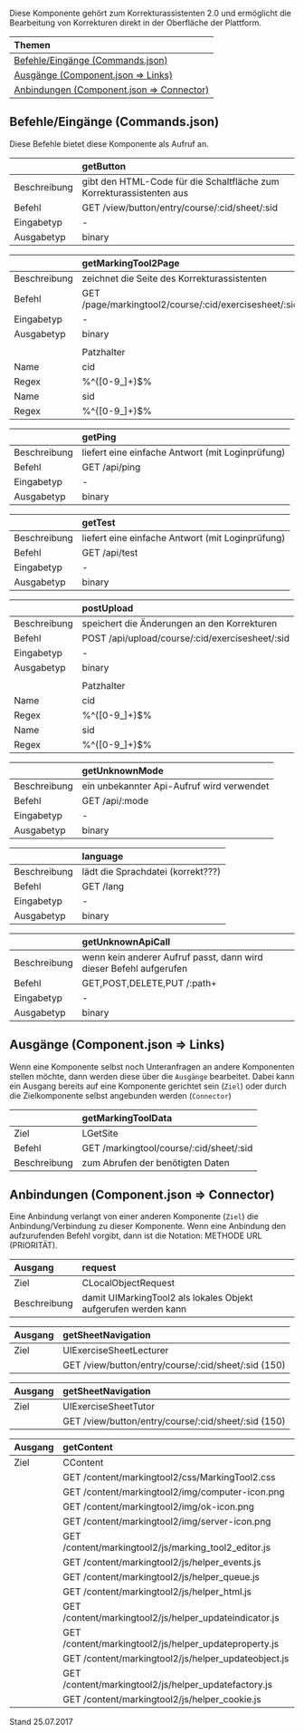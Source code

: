 Diese Komponente gehört zum Korrekturassistenten 2.0 und ermöglicht die Bearbeitung von Korrekturen direkt in der Oberfläche der Plattform.

| Themen |
| :- |
| [Befehle/Eingänge (Commands.json)](#eingaenge) |
| [Ausgänge (Component.json => Links)](#ausgaenge) |
| [Anbindungen (Component.json => Connector)](#anbindungen) |

## <a name='eingaenge'></a>Befehle/Eingänge (Commands.json)
Diese Befehle bietet diese Komponente als Aufruf an.

||getButton|
| :----------- |:----- |
|Beschreibung| gibt den HTML-Code für die Schaltfläche zum Korrekturassistenten aus|
|Befehl| GET /view/button/entry/course/:cid/sheet/:sid|
|Eingabetyp| -|
|Ausgabetyp| binary|

||getMarkingTool2Page|
| :----------- |:----- |
|Beschreibung| zeichnet die Seite des Korrekturassistenten|
|Befehl| GET /page/markingtool2/course/:cid/exercisesheet/:sid|
|Eingabetyp| -|
|Ausgabetyp| binary|
|||
||Patzhalter|
|Name|cid|
|Regex|%^([0-9_]+)$%|
|Name|sid|
|Regex|%^([0-9_]+)$%|

||getPing|
| :----------- |:----- |
|Beschreibung| liefert eine einfache Antwort (mit Loginprüfung)|
|Befehl| GET /api/ping|
|Eingabetyp| -|
|Ausgabetyp| binary|

||getTest|
| :----------- |:----- |
|Beschreibung| liefert eine einfache Antwort (mit Loginprüfung)|
|Befehl| GET /api/test|
|Eingabetyp| -|
|Ausgabetyp| binary|

||postUpload|
| :----------- |:----- |
|Beschreibung| speichert die Änderungen an den Korrekturen|
|Befehl| POST /api/upload/course/:cid/exercisesheet/:sid|
|Eingabetyp| -|
|Ausgabetyp| binary|
|||
||Patzhalter|
|Name|cid|
|Regex|%^([0-9_]+)$%|
|Name|sid|
|Regex|%^([0-9_]+)$%|

||getUnknownMode|
| :----------- |:----- |
|Beschreibung| ein unbekannter Api-Aufruf wird verwendet|
|Befehl| GET /api/:mode|
|Eingabetyp| -|
|Ausgabetyp| binary|

||language|
| :----------- |:----- |
|Beschreibung| lädt die Sprachdatei (korrekt???)|
|Befehl| GET /lang|
|Eingabetyp| -|
|Ausgabetyp| binary|

||getUnknownApiCall|
| :----------- |:----- |
|Beschreibung| wenn kein anderer Aufruf passt, dann wird dieser Befehl aufgerufen|
|Befehl| GET,POST,DELETE,PUT /:path+|
|Eingabetyp| -|
|Ausgabetyp| binary|


## <a name='ausgaenge'></a>Ausgänge (Component.json => Links)
Wenn eine Komponente selbst noch Unteranfragen an andere Komponenten stellen möchte, dann werden diese über die `Ausgänge` bearbeitet.
Dabei kann ein Ausgang bereits auf eine Komponente gerichtet sein (`Ziel`) oder durch die Zielkomponente selbst angebunden werden (`Connector`)

||getMarkingToolData|
| :----------- |:----- |
|Ziel| LGetSite|
|Befehl| GET /markingtool/course/:cid/sheet/:sid|
|Beschreibung| zum Abrufen der benötigten Daten|


## <a name='anbindungen'></a>Anbindungen (Component.json => Connector)
Eine Anbindung verlangt von einer anderen Komponente (`Ziel`) die Anbindung/Verbindung zu dieser Komponente.
Wenn eine Anbindung den aufzurufenden Befehl vorgibt, dann ist die Notation: METHODE URL (PRIORITÄT).

|Ausgang|request|
| :----------- |:----- |
|Ziel| CLocalObjectRequest|
|Beschreibung| damit UIMarkingTool2 als lokales Objekt aufgerufen werden kann|

|Ausgang|getSheetNavigation|
| :----------- |:----- |
|Ziel| UIExerciseSheetLecturer|
|| GET /view/button/entry/course/:cid/sheet/:sid (150)|

|Ausgang|getSheetNavigation|
| :----------- |:----- |
|Ziel| UIExerciseSheetTutor|
|| GET /view/button/entry/course/:cid/sheet/:sid (150)|

|Ausgang|getContent|
| :----------- |:----- |
|Ziel| CContent|
|| GET /content/markingtool2/css/MarkingTool2.css|
|| GET /content/markingtool2/img/computer-icon.png|
|| GET /content/markingtool2/img/ok-icon.png|
|| GET /content/markingtool2/img/server-icon.png|
|| GET /content/markingtool2/js/marking_tool2_editor.js|
|| GET /content/markingtool2/js/helper_events.js|
|| GET /content/markingtool2/js/helper_queue.js|
|| GET /content/markingtool2/js/helper_html.js|
|| GET /content/markingtool2/js/helper_updateindicator.js|
|| GET /content/markingtool2/js/helper_updateproperty.js|
|| GET /content/markingtool2/js/helper_updateobject.js|
|| GET /content/markingtool2/js/helper_updatefactory.js|
|| GET /content/markingtool2/js/helper_cookie.js|


Stand 25.07.2017
